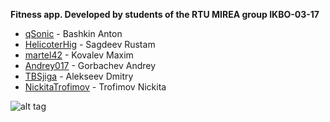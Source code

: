 **Fitness app. Developed by students of the RTU MIREA group IKBO-03-17**
- [qSonic](https://github.com/qSonic) - Bashkin Anton
- [HelicoterHig](https://github.com/HelicopterHig) - Sagdeev Rustam
- [martel42](https://github.com/martel42) - Kovalev Maxim
- [Andrey017](https://github.com/Andrey017) - Gorbachev Andrey
- [TBSjiga](https://github.com/TBSjiga) - Alekseev Dmitry 
- [NickitaTrofimov](https://github.com/NickitaTrofimov) - Trofimov Nickita


![alt tag](https://github.com/HelicopterHig/Minecraft/blob/master/app/src/main/res/drawable/gauth.jpg)
<br/><br/>
